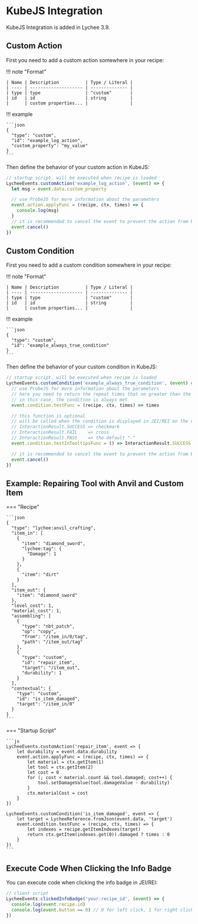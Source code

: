 # KubeJS Integration

KubeJS Integration is added in Lychee 3.9.

## Custom Action

First you need to add a custom action somewhere in your recipe:

!!! note "Format"

    | Name | Description          | Type / Literal |
    | ---- | -------------------- | -------------- |
    | type | type                 | "custom"       |
    | id   | id                   | string         |
    |      | custom properties... |                |

!!! example

    ```json
    {
      "type": "custom",
      "id": "example_log_action",
      "custom_property": "my_value"
    }
    ```

Then define the behavior of your custom action in KubeJS:

```js
// startup script. will be executed when recipe is loaded
LycheeEvents.customAction('example_log_action', (event) => {
  let msg = event.data.custom_property

  // use ProbeJS for more information about the parameters
  event.action.applyFunc = (recipe, ctx, times) => {
    console.log(msg)
  }
  // it is recommended to cancel the event to prevent the action from being modified by other codes
  event.cancel()
})
```

## Custom Condition

First you need to add a custom condition somewhere in your recipe:

!!! note "Format"

    | Name | Description          | Type / Literal |
    | ---- | -------------------- | -------------- |
    | type | type                 | "custom"       |
    | id   | id                   | string         |
    |      | custom properties... |                |

!!! example

    ```json
    {
      "type": "custom",
      "id": "example_always_true_condition"
    }
    ```

Then define the behavior of your custom condition in KubeJS:

```js
// startup script. will be executed when recipe is loaded
LycheeEvents.customCondition('example_always_true_condition', (event) => {
  // use ProbeJS for more information about the parameters
  // here you need to return the repeat times that no greater than the given times, or 0 if the condition is not met
  // in this case, the condition is always met
  event.condition.testFunc = (recipe, ctx, times) => times

  // this function is optional
  // will be called when the condition is displayed in JEI/REI on the client side
  // InteractionResult.SUCCESS => checkmark
  // InteractionResult.FAIL    => cross
  // InteractionResult.PASS    => the default "-"
  event.condition.testInTooltipsFunc = () => InteractionResult.SUCCESS

  // it is recommended to cancel the event to prevent the action from being modified by other codes
  event.cancel()
})
```

## Example: Repairing Tool with Anvil and Custom Item

=== "Recipe"

    ```json
    {
      "type": "lychee:anvil_crafting",
      "item_in": [
        {
          "item": "diamond_sword",
          "lychee:tag": {
            "Damage": 1
          }
        },
        {
          "item": "dirt"
        }
      ],
      "item_out": {
        "item": "diamond_sword"
      },
      "level_cost": 1,
      "material_cost": 1,
      "assembling": [
        {
          "type": "nbt_patch",
          "op": "copy",
          "from": "/item_in/0/tag",
          "path": "/item_out/tag"
        },
        {
          "type": "custom",
          "id": "repair_item",
          "target": "/item_out",
          "durability": 1
        }
      ],
      "contextual": {
        "type": "custom",
        "id": "is_item_damaged",
        "target": "/item_in/0"
      }
    }
    ```

=== "Startup Script"

    ```js
    LycheeEvents.customAction('repair_item', event => {
        let durability = event.data.durability
        event.action.applyFunc = (recipe, ctx, times) => {
            let material = ctx.getItem(1)
            let tool = ctx.getItem(2)
            let cost = 0
            for (; cost < material.count && tool.damaged; cost++) {
                tool.setDamageValue(tool.damageValue - durability)
            }
            ctx.materialCost = cost
        }
    })

    LycheeEvents.customCondition('is_item_damaged', event => {
        let target = LycheeReference.fromJson(event.data, 'target')
        event.condition.testFunc = (recipe, ctx, times) => {
            let indexes = recipe.getItemIndexes(target)
            return ctx.getItem(indexes.get(0)).damaged ? times : 0
        }
    })
    ```

## Execute Code When Clicking the Info Badge

You can execute code when clicking the info badge in JEI/REI:

```js
// client script
LycheeEvents.clickedInfoBadge('your:recipe_id', (event) => {
  console.log(event.recipe.id)
  console.log(event.button == 0) // 0 for left click, 1 for right click
})
```
